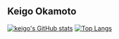 ## Keigo Okamoto
[![keigo's GitHub stats](https://github-readme-stats.vercel.app/api?username=hyphen&theme=vue-dark&show_icons=true)](https://github.com/hyphen-o/github-readme-stats)
[![Top Langs](https://github-readme-stats.vercel.app/api/top-langs/?username=hyphen-o&theme=vue-dark&show_icons=true&layout=pie)](https://github.com/hyphen-o/github-readme-stats)

<!--
**hyphen-o/hyphen-o** is a ✨ _special_ ✨ repository because its `README.md` (this file) appears on your GitHub profile.

Here are some ideas to get you started:

- 🔭 I’m currently working on ...
- 🌱 I’m currently learning ...
- 👯 I’m looking to collaborate on ...
- 🤔 I’m looking for help with ...
- 💬 Ask me about ...
- 📫 How to reach me: ...
- 😄 Pronouns: ...
- ⚡ Fun fact: ...
-->
